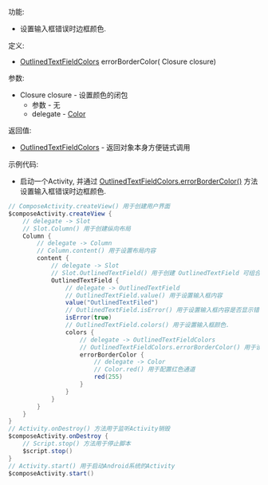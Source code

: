 功能:

+ 设置输入框错误时边框颜色.

定义:

+ [OutlinedTextFieldColors](/API/UI/Compose/Theme/Color/OutlinedTextFieldColors/README.md) errorBorderColor(
  Closure closure)

参数:

+ Closure closure - 设置颜色的闭包
    + 参数 - 无
    + delegate - [Color](/API/UI/Compose/Theme/Color/Color/README.md)

返回值:

+ [OutlinedTextFieldColors](/API/UI/Compose/Theme/Color/OutlinedTextFieldColors/README.md) - 返回对象本身方便链式调用

示例代码:

+ 启动一个Activity,
  并通过 [OutlinedTextFieldColors.errorBorderColor()](/API/UI/Compose/Theme/Color/OutlinedTextFieldColors/README.md?id=errorBorderColor)
  方法设置输入框错误时边框颜色.

```groovy
// ComposeActivity.createView() 用于创建用户界面
$composeActivity.createView {
    // delegate -> Slot
    // Slot.Column() 用于创建纵向布局
    Column {
        // delegate -> Column
        // Column.content() 用于设置布局内容
        content {
            // delegate -> Slot
            // Slot.OutlinedTextField() 用于创建 OutlinedTextField 可组合项
            OutlinedTextField {
                // delegate -> OutlinedTextField
                // OutlinedTextField.value() 用于设置输入框内容
                value("OutlinedTextFiled")
                // OutlinedTextField.isError() 用于设置输入框内容是否显示错误样式
                isError(true)
                // OutlinedTextField.colors() 用于设置输入框颜色.
                colors {
                    // delegate -> OutlinedTextFieldColors
                    // OutlinedTextFieldColors.errorBorderColor() 用于设置输入框错误时边框颜色
                    errorBorderColor {
                        // delegate -> Color
                        // Color.red() 用于配置红色通道
                        red(255)
                    }
                }
            }
        }
    }
}
// Activity.onDestroy() 方法用于监听Activity销毁
$composeActivity.onDestroy {
    // Script.stop() 方法用于停止脚本
    $script.stop()
}
// Activity.start() 用于启动Android系统的Activity
$composeActivity.start()
```